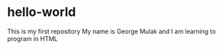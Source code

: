 # hello-world
This is my first repository
My name is George Mulak and I am learning to program in HTML  
